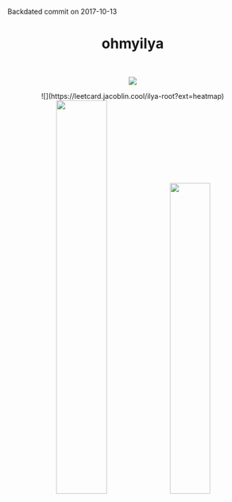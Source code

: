 Backdated commit on 2017-10-13
    <h1 align="center">&emsp;ohmyilya&emsp;</h1>
</p>
<br>
<p align="center">
    <img id="preview" src="https://komarev.com/ghpvc/?username=drknzz&color=green">
</p>
<p align="center">
    ![](https://leetcard.jacoblin.cool/ilya-root?ext=heatmap)
    <a href="https://leetcode.com/ilya-root/"><img width="45%" src="[Leetcode Stats](https://leetcard.jacoblin.cool/ilya-root)"></a>
    <a href="https://github.com/ohmyilya"><img width="40%" src="https://github-readme-stats.vercel.app/api/top-langs/?username=ohmyilya&theme=dark&hide=html,css,cmake&layout=compact&langs_count=5&bg_color=101010&hide_title=true"></a>
</p>


